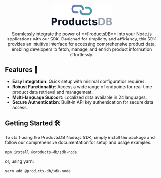 <p align="center">
  <a href="https://products-db.com/" target="blank"><img src="docs/logo-light.svg" width="200" alt="Products DB Logo" /></a>
</p>

<p align="center">Seamlessly integrate the power of **ProductsDB** into your Node.js applications with our SDK. Designed for simplicity and efficiency, this SDK provides an intuitive interface for accessing comprehensive product data, enabling developers to fetch, manage, and enrich product information effortlessly. 
</p>

## Features 🌟

- **Easy Integration**: Quick setup with minimal configuration required.
- **Robust Functionality**: Access a wide range of endpoints for real-time product data retrieval and management.
- **Multi-language Support**: Localized data available in 24 languages.
- **Secure Authentication**: Built-in API key authentication for secure data access.

## Getting Started 🛠️

To start using the ProductsDB Node.js SDK, simply install the package and follow our comprehensive documentation for setup and usage examples.

```bash
npm install @products-db/sdk-node
```

or, using yarn:

```bash
yarn add @products-db/sdk-node
```
